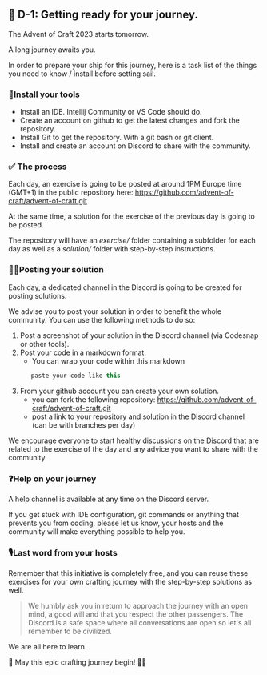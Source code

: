 ## 🚀 D-1: Getting ready for your journey.

The Advent of Craft 2023 starts tomorrow.

A long journey awaits you.

In order to prepare your ship for this journey, here is a task
list of the things you need to know / install before setting sail.

### 🔨Install your tools

- Install an IDE. Intellij Community or VS Code should do.
- Create an account on github to get the latest changes and fork the repository.
- Install Git to get the repository. With a git bash or git client.
- Install and create an account on Discord to share with the community.

### ✅ The process

Each day, an exercise is going to be posted at around 1PM Europe time (GMT+1) 
in the public repository here:
https://github.com/advent-of-craft/advent-of-craft.git

At the same time, a solution for the exercise of the previous day 
is going to be posted.

The repository will have an _exercise/_ folder containing a subfolder for each day 
as well as a _solution/_ folder with step-by-step instructions.

### 👨‍💻Posting your solution

Each day, a dedicated channel in the Discord is going to be created for posting solutions.

We advise you to post your solution in order to benefit the whole community.
You can use the following methods to do so:

1) Post a screenshot of your solution in the Discord channel (via Codesnap or other tools).
2) Post your code in a markdown format.
   - You can wrap your code within this markdown
   ```java
      paste your code like this
   ```
3) From your github account you can create your own solution.
   - you can fork the following repository: https://github.com/advent-of-craft/advent-of-craft.git
   - post a link to your repository and solution in the Discord channel (can be with branches per day)

We encourage everyone to start healthy discussions on the Discord that are related
to the exercise of the day and any advice you want to share with the community.

### ❓Help on your journey

A help channel is available at any time on the Discord server.

If you get stuck with IDE configuration, git commands or anything that prevents you
from coding, please let us know, your hosts and the community will make everything
possible to help you.

### 🎙️Last word from your hosts

Remember that this initiative is completely free, and you can reuse these exercises
for your own crafting journey with the step-by-step solutions as well.

> We humbly ask you in return to approach the journey with an open mind,
a good will and that you respect the other passengers. The Discord is a safe
space where all conversations are open so let's all remember to be civilized.

We are all here to learn.

🎅 May this epic crafting journey begin! 🧑‍🎄
